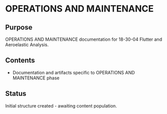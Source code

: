 # OPERATIONS AND MAINTENANCE

## Purpose
OPERATIONS AND MAINTENANCE documentation for 18-30-04 Flutter and Aeroelastic Analysis.

## Contents
- Documentation and artifacts specific to OPERATIONS AND MAINTENANCE phase

## Status
Initial structure created - awaiting content population.
